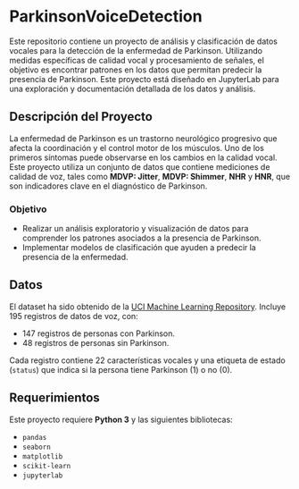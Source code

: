 # ParkinsonVoiceDetection

Este repositorio contiene un proyecto de análisis y clasificación de datos vocales para la detección de la enfermedad de Parkinson. Utilizando medidas específicas de calidad vocal y procesamiento de señales, el objetivo es encontrar patrones en los datos que permitan predecir la presencia de Parkinson. Este proyecto está diseñado en JupyterLab para una exploración y documentación detallada de los datos y análisis.

## Descripción del Proyecto
La enfermedad de Parkinson es un trastorno neurológico progresivo que afecta la coordinación y el control motor de los músculos. Uno de los primeros síntomas puede observarse en los cambios en la calidad vocal. Este proyecto utiliza un conjunto de datos que contiene mediciones de calidad de voz, tales como **MDVP: Jitter**, **MDVP: Shimmer**, **NHR** y **HNR**, que son indicadores clave en el diagnóstico de Parkinson.

### Objetivo
- Realizar un análisis exploratorio y visualización de datos para comprender los patrones asociados a la presencia de Parkinson.
- Implementar modelos de clasificación que ayuden a predecir la presencia de la enfermedad.

## Datos
El dataset ha sido obtenido de la [UCI Machine Learning Repository](https://archive.ics.uci.edu/ml/index.php). Incluye 195 registros de datos de voz, con:
- 147 registros de personas con Parkinson.
- 48 registros de personas sin Parkinson.

Cada registro contiene 22 características vocales y una etiqueta de estado (`status`) que indica si la persona tiene Parkinson (1) o no (0).

## Requerimientos
Este proyecto requiere **Python 3** y las siguientes bibliotecas:
- `pandas`
- `seaborn`
- `matplotlib`
- `scikit-learn`
- `jupyterlab`




